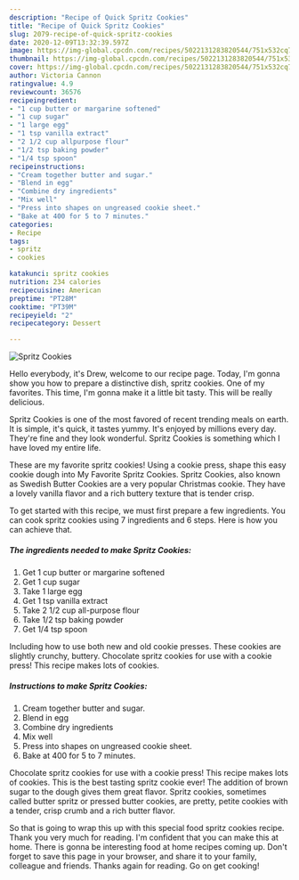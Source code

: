 ```yaml
---
description: "Recipe of Quick Spritz Cookies"
title: "Recipe of Quick Spritz Cookies"
slug: 2079-recipe-of-quick-spritz-cookies
date: 2020-12-09T13:32:39.597Z
image: https://img-global.cpcdn.com/recipes/5022131283820544/751x532cq70/spritz-cookies-recipe-main-photo.jpg
thumbnail: https://img-global.cpcdn.com/recipes/5022131283820544/751x532cq70/spritz-cookies-recipe-main-photo.jpg
cover: https://img-global.cpcdn.com/recipes/5022131283820544/751x532cq70/spritz-cookies-recipe-main-photo.jpg
author: Victoria Cannon
ratingvalue: 4.9
reviewcount: 36576
recipeingredient:
- "1 cup butter or margarine softened"
- "1 cup sugar"
- "1 large egg"
- "1 tsp vanilla extract"
- "2 1/2 cup allpurpose flour"
- "1/2 tsp baking powder"
- "1/4 tsp spoon"
recipeinstructions:
- "Cream together butter and sugar."
- "Blend in egg"
- "Combine dry ingredients"
- "Mix well"
- "Press into shapes on ungreased cookie sheet."
- "Bake at 400 for 5 to 7 minutes."
categories:
- Recipe
tags:
- spritz
- cookies

katakunci: spritz cookies 
nutrition: 234 calories
recipecuisine: American
preptime: "PT28M"
cooktime: "PT39M"
recipeyield: "2"
recipecategory: Dessert

---
```



![Spritz Cookies](https://img-global.cpcdn.com/recipes/5022131283820544/751x532cq70/spritz-cookies-recipe-main-photo.jpg)

Hello everybody, it's Drew, welcome to our recipe page. Today, I'm gonna show you how to prepare a distinctive dish, spritz cookies. One of my favorites. This time, I'm gonna make it a little bit tasty. This will be really delicious.

Spritz Cookies is one of the most favored of recent trending meals on earth. It is simple, it's quick, it tastes yummy. It's enjoyed by millions every day. They're fine and they look wonderful. Spritz Cookies is something which I have loved my entire life.

These are my favorite spritz cookies! Using a cookie press, shape this easy cookie dough into My Favorite Spritz Cookies. Spritz Cookies, also known as Swedish Butter Cookies are a very popular Christmas cookie. They have a lovely vanilla flavor and a rich buttery texture that is tender crisp.


To get started with this recipe, we must first prepare a few ingredients. You can cook spritz cookies using 7 ingredients and 6 steps. Here is how you can achieve that.

<!--inarticleads1-->

##### The ingredients needed to make Spritz Cookies:

1. Get 1 cup butter or margarine softened
1. Get 1 cup sugar
1. Take 1 large egg
1. Get 1 tsp vanilla extract
1. Take 2 1/2 cup all-purpose flour
1. Take 1/2 tsp baking powder
1. Get 1/4 tsp spoon


Including how to use both new and old cookie presses. These cookies are slightly crunchy, buttery. Chocolate spritz cookies for use with a cookie press! This recipe makes lots of cookies. 

<!--inarticleads2-->

##### Instructions to make Spritz Cookies:

1. Cream together butter and sugar.
1. Blend in egg
1. Combine dry ingredients
1. Mix well
1. Press into shapes on ungreased cookie sheet.
1. Bake at 400 for 5 to 7 minutes.


Chocolate spritz cookies for use with a cookie press! This recipe makes lots of cookies. This is the best tasting spritz cookie ever! The addition of brown sugar to the dough gives them great flavor. Spritz cookies, sometimes called butter spritz or pressed butter cookies, are pretty, petite cookies with a tender, crisp crumb and a rich butter flavor. 

So that is going to wrap this up with this special food spritz cookies recipe. Thank you very much for reading. I'm confident that you can make this at home. There is gonna be interesting food at home recipes coming up. Don't forget to save this page in your browser, and share it to your family, colleague and friends. Thanks again for reading. Go on get cooking!
